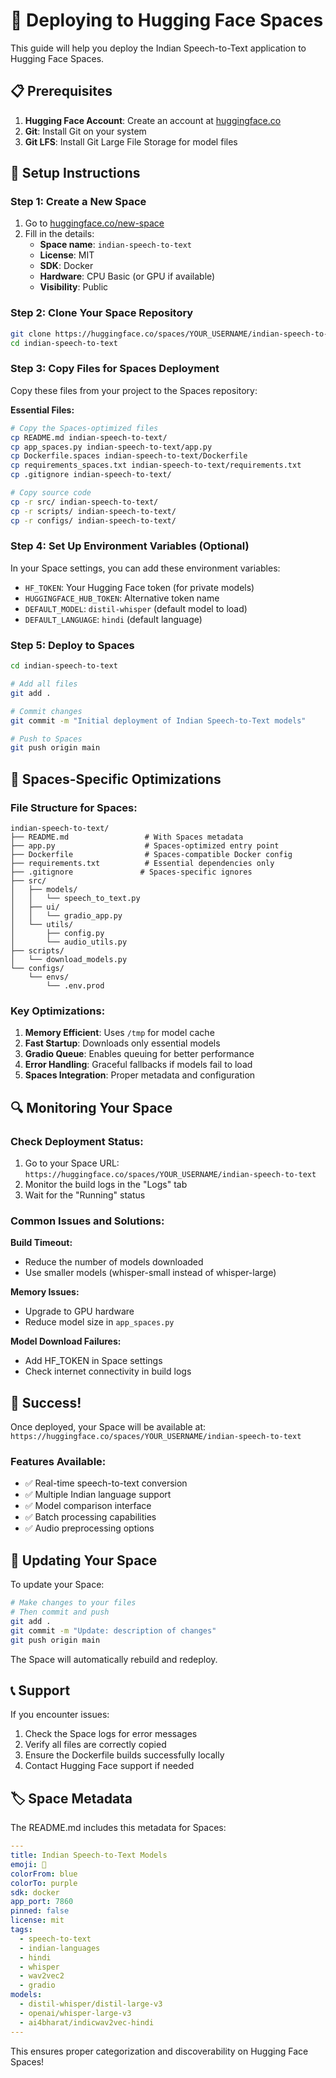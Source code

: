 # 🚀 Deploying to Hugging Face Spaces

This guide will help you deploy the Indian Speech-to-Text application to Hugging Face Spaces.

## 📋 Prerequisites

1. **Hugging Face Account**: Create an account at [huggingface.co](https://huggingface.co)
2. **Git**: Install Git on your system
3. **Git LFS**: Install Git Large File Storage for model files

## 🔧 Setup Instructions

### Step 1: Create a New Space

1. Go to [huggingface.co/new-space](https://huggingface.co/new-space)
2. Fill in the details:
   - **Space name**: `indian-speech-to-text`
   - **License**: MIT
   - **SDK**: Docker
   - **Hardware**: CPU Basic (or GPU if available)
   - **Visibility**: Public

### Step 2: Clone Your Space Repository

```bash
git clone https://huggingface.co/spaces/YOUR_USERNAME/indian-speech-to-text
cd indian-speech-to-text
```

### Step 3: Copy Files for Spaces Deployment

Copy these files from your project to the Spaces repository:

**Essential Files:**
```bash
# Copy the Spaces-optimized files
cp README.md indian-speech-to-text/
cp app_spaces.py indian-speech-to-text/app.py
cp Dockerfile.spaces indian-speech-to-text/Dockerfile
cp requirements_spaces.txt indian-speech-to-text/requirements.txt
cp .gitignore indian-speech-to-text/

# Copy source code
cp -r src/ indian-speech-to-text/
cp -r scripts/ indian-speech-to-text/
cp -r configs/ indian-speech-to-text/
```

### Step 4: Set Up Environment Variables (Optional)

In your Space settings, you can add these environment variables:

- `HF_TOKEN`: Your Hugging Face token (for private models)
- `HUGGINGFACE_HUB_TOKEN`: Alternative token name
- `DEFAULT_MODEL`: `distil-whisper` (default model to load)
- `DEFAULT_LANGUAGE`: `hindi` (default language)

### Step 5: Deploy to Spaces

```bash
cd indian-speech-to-text

# Add all files
git add .

# Commit changes
git commit -m "Initial deployment of Indian Speech-to-Text models"

# Push to Spaces
git push origin main
```

## 🎯 Spaces-Specific Optimizations

### File Structure for Spaces:
```
indian-speech-to-text/
├── README.md                 # With Spaces metadata
├── app.py                    # Spaces-optimized entry point
├── Dockerfile                # Spaces-compatible Docker config
├── requirements.txt          # Essential dependencies only
├── .gitignore               # Spaces-specific ignores
├── src/
│   ├── models/
│   │   └── speech_to_text.py
│   ├── ui/
│   │   └── gradio_app.py
│   └── utils/
│       ├── config.py
│       └── audio_utils.py
├── scripts/
│   └── download_models.py
└── configs/
    └── envs/
        └── .env.prod
```

### Key Optimizations:

1. **Memory Efficient**: Uses `/tmp` for model cache
2. **Fast Startup**: Downloads only essential models
3. **Gradio Queue**: Enables queuing for better performance
4. **Error Handling**: Graceful fallbacks if models fail to load
5. **Spaces Integration**: Proper metadata and configuration

## 🔍 Monitoring Your Space

### Check Deployment Status:
1. Go to your Space URL: `https://huggingface.co/spaces/YOUR_USERNAME/indian-speech-to-text`
2. Monitor the build logs in the "Logs" tab
3. Wait for the "Running" status

### Common Issues and Solutions:

**Build Timeout:**
- Reduce the number of models downloaded
- Use smaller models (whisper-small instead of whisper-large)

**Memory Issues:**
- Upgrade to GPU hardware
- Reduce model size in `app_spaces.py`

**Model Download Failures:**
- Add HF_TOKEN in Space settings
- Check internet connectivity in build logs

## 🎉 Success!

Once deployed, your Space will be available at:
`https://huggingface.co/spaces/YOUR_USERNAME/indian-speech-to-text`

### Features Available:
- ✅ Real-time speech-to-text conversion
- ✅ Multiple Indian language support
- ✅ Model comparison interface
- ✅ Batch processing capabilities
- ✅ Audio preprocessing options

## 🔄 Updating Your Space

To update your Space:

```bash
# Make changes to your files
# Then commit and push
git add .
git commit -m "Update: description of changes"
git push origin main
```

The Space will automatically rebuild and redeploy.

## 📞 Support

If you encounter issues:
1. Check the Space logs for error messages
2. Verify all files are correctly copied
3. Ensure the Dockerfile builds successfully locally
4. Contact Hugging Face support if needed

## 🏷️ Space Metadata

The README.md includes this metadata for Spaces:

```yaml
---
title: Indian Speech-to-Text Models
emoji: 🎤
colorFrom: blue
colorTo: purple
sdk: docker
app_port: 7860
pinned: false
license: mit
tags:
  - speech-to-text
  - indian-languages
  - hindi
  - whisper
  - wav2vec2
  - gradio
models:
  - distil-whisper/distil-large-v3
  - openai/whisper-large-v3
  - ai4bharat/indicwav2vec-hindi
---
```

This ensures proper categorization and discoverability on Hugging Face Spaces!
